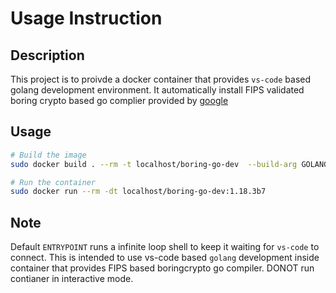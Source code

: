 # Usage Instruction

## Description

This project is to proivde a docker container that provides `vs-code` based golang development environment. It automatically install FIPS validated boring crypto based go complier provided by [google](https://go-boringcrypto.storage.googleapis.com/)

## Usage
```bash
# Build the image
sudo docker build . --rm -t localhost/boring-go-dev  --build-arg GOLANG_VERSION=1.18.3b7

# Run the container
sudo docker run --rm -dt localhost/boring-go-dev:1.18.3b7
```
## Note
Default `ENTRYPOINT` runs a infinite loop shell to keep it waiting for `vs-code` to connect. This is intended to use vs-code based `golang` development inside container that provides FIPS based boringcrypto go compiler. DONOT run contianer in interactive mode.